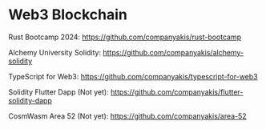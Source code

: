 # Web3 Blockchain

Rust Bootcamp 2024:
https://github.com/companyakis/rust-bootcamp

Alchemy University Solidity:
https://github.com/companyakis/alchemy-solidity

TypeScript for Web3:
https://github.com/companyakis/typescript-for-web3

Solidity Flutter Dapp (Not yet):
https://github.com/companyakis/flutter-solidity-dapp

CosmWasm Area 52 (Not yet):
https://github.com/companyakis/area-52

